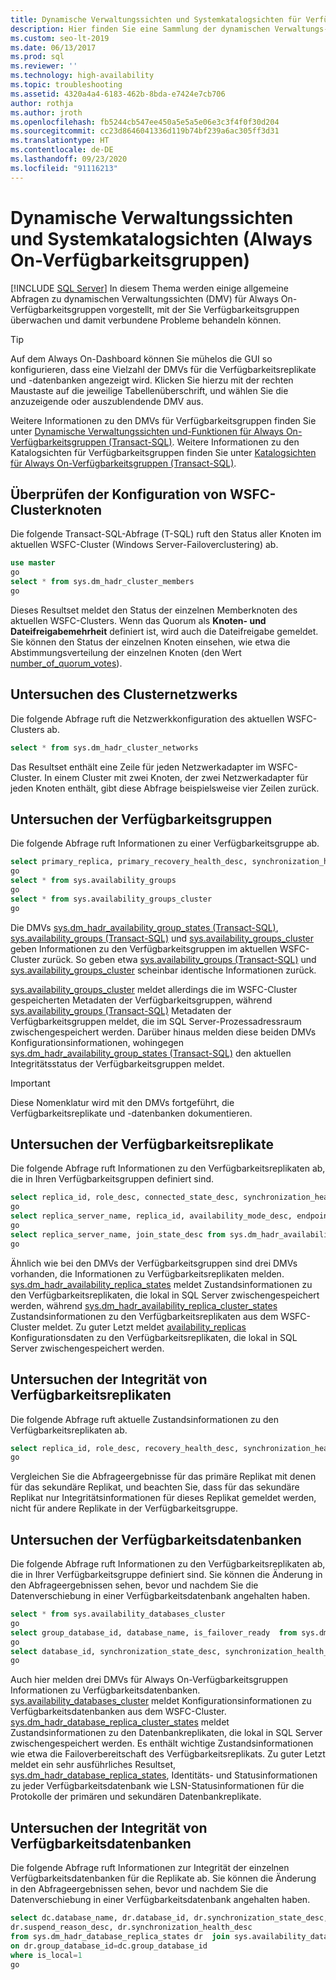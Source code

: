 ```yaml
---
title: Dynamische Verwaltungssichten und Systemkatalogsichten für Verfügbarkeitsgruppen
description: Hier finden Sie eine Sammlung der dynamischen Verwaltungs- und Katalogsichten, mit denen Sie die Integrität von Always On-Verfügbarkeitsgruppen überwachen und diagnostizieren können.
ms.custom: seo-lt-2019
ms.date: 06/13/2017
ms.prod: sql
ms.reviewer: ''
ms.technology: high-availability
ms.topic: troubleshooting
ms.assetid: 4320a4a4-6183-462b-8bda-e7424e7cb706
author: rothja
ms.author: jroth
ms.openlocfilehash: fb5244cb547ee450a5e5a5e06e3c3f4f0f30d204
ms.sourcegitcommit: cc23d8646041336d119b74bf239a6ac305ff3d31
ms.translationtype: HT
ms.contentlocale: de-DE
ms.lasthandoff: 09/23/2020
ms.locfileid: "91116213"
---
```

# <a name="dynamic-management-views-and-system-catalog-views-always-on-availability-groups"></a>Dynamische Verwaltungssichten und Systemkatalogsichten (Always On-Verfügbarkeitsgruppen)
[!INCLUDE [SQL Server](../../../includes/applies-to-version/sqlserver.md)]
  In diesem Thema werden einige allgemeine Abfragen zu dynamischen Verwaltungssichten (DMV) für Always On-Verfügbarkeitsgruppen vorgestellt, mit der Sie Verfügbarkeitsgruppen überwachen und damit verbundene Probleme behandeln können.  
  
> [!TIP]  
>  Auf dem Always On-Dashboard können Sie mühelos die GUI so konfigurieren, dass eine Vielzahl der DMVs für die Verfügbarkeitsreplikate und -datenbanken angezeigt wird. Klicken Sie hierzu mit der rechten Maustaste auf die jeweilige Tabellenüberschrift, und wählen Sie die anzuzeigende oder auszublendende DMV aus.  
  
 Weitere Informationen zu den DMVs für Verfügbarkeitsgruppen finden Sie unter [Dynamische Verwaltungssichten und-Funktionen für Always On-Verfügbarkeitsgruppen &#40;Transact-SQL&#41;](~/relational-databases/system-dynamic-management-views/always-on-availability-groups-dynamic-management-views-functions.md). Weitere Informationen zu den Katalogsichten für Verfügbarkeitsgruppen finden Sie unter [Katalogsichten für Always On-Verfügbarkeitsgruppen &#40;Transact-SQL&#41;](~/relational-databases/system-catalog-views/always-on-availability-groups-catalog-views-transact-sql.md).  
  
## <a name="check-the-wsfc-cluster-node-configuration"></a>Überprüfen der Konfiguration von WSFC-Clusterknoten  
 Die folgende Transact-SQL-Abfrage (T-SQL) ruft den Status aller Knoten im aktuellen WSFC-Cluster (Windows Server-Failoverclustering) ab.  
  
```sql  
use master  
go  
select * from sys.dm_hadr_cluster_members  
go  
```  
  
 Dieses Resultset meldet den Status der einzelnen Memberknoten des aktuellen WSFC-Clusters. Wenn das Quorum als **Knoten- und Dateifreigabemehrheit** definiert ist, wird auch die Dateifreigabe gemeldet. Sie können den Status der einzelnen Knoten einsehen, wie etwa die Abstimmungsverteilung der einzelnen Knoten (den Wert [number_of_quorum_votes](~/relational-databases/system-dynamic-management-views/sys-dm-hadr-cluster-members-transact-sql.md)).  
  
## <a name="explore-the-cluster-network"></a>Untersuchen des Clusternetzwerks  
 Die folgende Abfrage ruft die Netzwerkkonfiguration des aktuellen WSFC-Clusters ab.  
  
```sql  
select * from sys.dm_hadr_cluster_networks  
```  
  
 Das Resultset enthält eine Zeile für jeden Netzwerkadapter im WSFC-Cluster. In einem Cluster mit zwei Knoten, der zwei Netzwerkadapter für jeden Knoten enthält, gibt diese Abfrage beispielsweise vier Zeilen zurück.  
  
## <a name="explore-the-availability-groups"></a>Untersuchen der Verfügbarkeitsgruppen  
 Die folgende Abfrage ruft Informationen zu einer Verfügbarkeitsgruppe ab.  
  
```sql  
select primary_replica, primary_recovery_health_desc, synchronization_health_desc from sys.dm_hadr_availability_group_states  
go  
select * from sys.availability_groups  
go  
select * from sys.availability_groups_cluster  
go  
```  
  
 Die DMVs [sys.dm_hadr_availability_group_states &#40;Transact-SQL&#41;](~/relational-databases/system-dynamic-management-views/sys-dm-hadr-availability-group-states-transact-sql.md), [sys.availability_groups &#40;Transact-SQL&#41;](~/relational-databases/system-catalog-views/sys-availability-groups-transact-sql.md) und [sys.availability_groups_cluster](~/relational-databases/system-catalog-views/sys-availability-groups-cluster-transact-sql.md) geben Informationen zu den Verfügbarkeitsgruppen im aktuellen WSFC-Cluster zurück. So geben etwa [sys.availability_groups &#40;Transact-SQL&#41;](~/relational-databases/system-catalog-views/sys-availability-groups-transact-sql.md) und [sys.availability_groups_cluster](~/relational-databases/system-catalog-views/sys-availability-groups-cluster-transact-sql.md) scheinbar identische Informationen zurück.  
  
 [sys.availability_groups_cluster](~/relational-databases/system-catalog-views/sys-availability-groups-cluster-transact-sql.md) meldet allerdings die im WSFC-Cluster gespeicherten Metadaten der Verfügbarkeitsgruppen, während [sys.availability_groups &#40;Transact-SQL&#41;](~/relational-databases/system-catalog-views/sys-availability-groups-transact-sql.md) Metadaten der Verfügbarkeitsgruppen meldet, die im SQL Server-Prozessadressraum zwischengespeichert werden. Darüber hinaus melden diese beiden DMVs Konfigurationsinformationen, wohingegen [sys.dm_hadr_availability_group_states &#40;Transact-SQL&#41;](~/relational-databases/system-dynamic-management-views/sys-dm-hadr-availability-group-states-transact-sql.md) den aktuellen Integritätsstatus der Verfügbarkeitsgruppen meldet.  
  
> [!IMPORTANT]  
>  Diese Nomenklatur wird mit den DMVs fortgeführt, die Verfügbarkeitsreplikate und -datenbanken dokumentieren.  
  
## <a name="explore-the-availability-replicas"></a>Untersuchen der Verfügbarkeitsreplikate  
 Die folgende Abfrage ruft Informationen zu den Verfügbarkeitsreplikaten ab, die in Ihren Verfügbarkeitsgruppen definiert sind.  
  
```sql  
select replica_id, role_desc, connected_state_desc, synchronization_health_desc from sys.dm_hadr_availability_replica_states  
go  
select replica_server_name, replica_id, availability_mode_desc, endpoint_url from sys.availability_replicas  
go  
select replica_server_name, join_state_desc from sys.dm_hadr_availability_replica_cluster_states  
go  
```  
  
 Ähnlich wie bei den DMVs der Verfügbarkeitsgruppen sind drei DMVs vorhanden, die Informationen zu Verfügbarkeitsreplikaten melden. [sys.dm_hadr_availability_replica_states](~/relational-databases/system-dynamic-management-views/sys-dm-hadr-availability-replica-states-transact-sql.md) meldet Zustandsinformationen zu den Verfügbarkeitsreplikaten, die lokal in SQL Server zwischengespeichert werden, während [sys.dm_hadr_availability_replica_cluster_states](~/relational-databases/system-dynamic-management-views/sys-dm-hadr-availability-replica-cluster-states-transact-sql.md) Zustandsinformationen zu den Verfügbarkeitsreplikaten aus dem WSFC-Cluster meldet. Zu guter Letzt meldet [availability_replicas](~/relational-databases/system-dynamic-management-views/sys-dm-hadr-availability-replica-cluster-states-transact-sql.md) Konfigurationsdaten zu den Verfügbarkeitsreplikaten, die lokal in SQL Server zwischengespeichert werden.  
  
## <a name="explore-availability-replica-health"></a>Untersuchen der Integrität von Verfügbarkeitsreplikaten  
 Die folgende Abfrage ruft aktuelle Zustandsinformationen zu den Verfügbarkeitsreplikaten ab.  
  
```sql  
select replica_id, role_desc, recovery_health_desc, synchronization_health_desc from sys.dm_hadr_availability_replica_states  
go  
```  
  
 Vergleichen Sie die Abfrageergebnisse für das primäre Replikat mit denen für das sekundäre Replikat, und beachten Sie, dass für das sekundäre Replikat nur Integritätsinformationen für dieses Replikat gemeldet werden, nicht für andere Replikate in der Verfügbarkeitsgruppe.  
  
## <a name="explore-the-availability-databases"></a>Untersuchen der Verfügbarkeitsdatenbanken  
 Die folgende Abfrage ruft Informationen zu den Verfügbarkeitsreplikaten ab, die in Ihrer Verfügbarkeitsgruppe definiert sind. Sie können die Änderung in den Abfrageergebnissen sehen, bevor und nachdem Sie die Datenverschiebung in einer Verfügbarkeitsdatenbank angehalten haben.  
  
```sql
select * from sys.availability_databases_cluster  
go  
select group_database_id, database_name, is_failover_ready  from sys.dm_hadr_database_replica_cluster_states  
go  
select database_id, synchronization_state_desc, synchronization_health_desc, last_hardened_lsn, redo_queue_size, log_send_queue_size from sys.dm_hadr_database_replica_states  
go  
```  
  
 Auch hier melden drei DMVs für Always On-Verfügbarkeitsgruppen Informationen zu Verfügbarkeitsdatenbanken. [sys.availability_databases_cluster](~/relational-databases/system-catalog-views/sys-availability-databases-cluster-transact-sql.md) meldet Konfigurationsinformationen zu Verfügbarkeitsdatenbanken aus dem WSFC-Cluster. [sys.dm_hadr_database_replica_cluster_states](~/relational-databases/system-dynamic-management-views/sys-dm-hadr-database-replica-cluster-states-transact-sql.md) meldet Zustandsinformationen zu den Datenbankreplikaten, die lokal in SQL Server zwischengespeichert werden. Es enthält wichtige Zustandsinformationen wie etwa die Failoverbereitschaft des Verfügbarkeitsreplikats. Zu guter Letzt meldet ein sehr ausführliches Resultset, [sys.dm_hadr_database_replica_states](~/relational-databases/system-dynamic-management-views/sys-dm-hadr-database-replica-states-transact-sql.md), Identitäts- und Statusinformationen zu jeder Verfügbarkeitsdatenbank wie LSN-Statusinformationen für die Protokolle der primären und sekundären Datenbankreplikate.  
  
## <a name="explore-availability-database-health"></a>Untersuchen der Integrität von Verfügbarkeitsdatenbanken  
 Die folgende Abfrage ruft Informationen zur Integrität der einzelnen Verfügbarkeitsdatenbanken für die Replikate ab. Sie können die Änderung in den Abfrageergebnissen sehen, bevor und nachdem Sie die Datenverschiebung in einer Verfügbarkeitsdatenbank angehalten haben.  
  
```sql  
select dc.database_name, dr.database_id, dr.synchronization_state_desc,   
dr.suspend_reason_desc, dr.synchronization_health_desc  
from sys.dm_hadr_database_replica_states dr  join sys.availability_databases_cluster dc  
on dr.group_database_id=dc.group_database_id   
where is_local=1  
go  
```  
  
  
